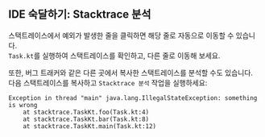 ## IDE 숙달하기: Stacktrace 분석

스택트레이스에서 예외가 발생한 줄을 클릭하면 해당 줄로 자동으로 이동할 수 있습니다.  
`Task.kt`를 실행하여 스택트레이스를 확인하고, 다른 줄로 이동해 보세요.

또한, 버그 트래커와 같은 다른 곳에서 복사한 스택트레이스를 분석할 수도 있습니다.  
다음 스택트레이스를 복사하고 <span class="control">`Stacktrace 분석`</span> 작업을 실행하세요:

```text
Exception in thread "main" java.lang.IllegalStateException: something is wrong
    at stacktrace.TaskKt.foo(Task.kt:4)
    at stacktrace.TaskKt.bar(Task.kt:8)
    at stacktrace.TaskKt.main(Task.kt:12)